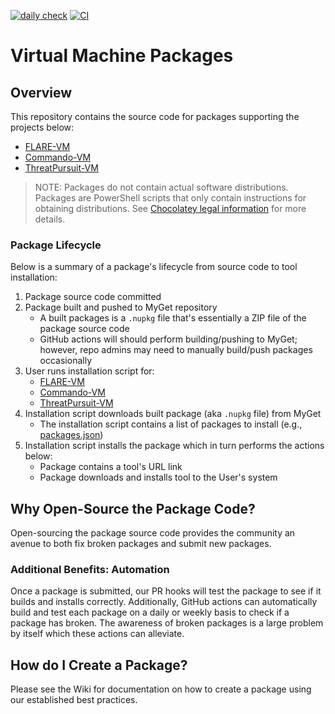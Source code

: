 [![daily check](https://github.com/mandiant/VM-packages/workflows/daily/badge.svg)](https://github.com/mandiant/VM-packages/actions?query=workflow%3Adaily+branch%3Amain)
[![CI](https://github.com/mandiant/VM-packages/workflows/CI/badge.svg)](https://github.com/mandiant/VM-packages/actions?query=workflow%3ACI+branch%3Amain)

# Virtual Machine Packages

## Overview
This repository contains the source code for packages supporting the projects below:
* [FLARE-VM](https://github.com/mandiant/flare-vm)
* [Commando-VM](https://github.com/mandiant/commando-vm)
* [ThreatPursuit-VM](https://github.com/mandiant/ThreatPursuit-VM)

> NOTE: Packages do not contain actual software distributions. Packages are PowerShell scripts that only contain instructions for obtaining distributions. See [Chocolatey legal information](https://docs.chocolatey.org/en-us/information/legal) for more details.

### Package Lifecycle
Below is a summary of a package's lifecycle from source code to tool installation:

1. Package source code committed
2. Package built and pushed to MyGet repository
   - A built packages is a `.nupkg` file that's essentially a ZIP file of the package source code
   - GitHub actions will should perform building/pushing to MyGet; however, repo admins may need to manually build/push packages occasionally
3. User runs installation script for:
   - [FLARE-VM](https://github.com/mandiant/flare-vm)
   - [Commando-VM](https://github.com/mandiant/commando-vm)
   - [ThreatPursuit-VM](https://github.com/mandiant/ThreatPursuit-VM)
4. Installation script downloads built package (aka `.nupkg` file) from MyGet
   - The installation script contains a list of packages to install (e.g., [packages.json](https://github.com/mandiant/flare-vm/blob/master/flarevm.installer.flare/tools/packages.json))
5. Installation script installs the package which in turn performs the actions below:
   - Package contains a tool's URL link
   - Package downloads and installs tool to the User's system

## Why Open-Source the Package Code?
Open-sourcing the package source code provides the community an avenue to both fix broken packages and submit new packages.

### Additional Benefits: Automation
Once a package is submitted, our PR hooks will test the package to see if it builds and installs correctly. Additionally, GitHub actions can automatically build and test each package on a daily or weekly basis to check if a package has broken. The awareness of broken packages is a large problem by itself which these actions can alleviate.

## How do I Create a Package?
Please see the Wiki for documentation on how to create a package using our established best practices.